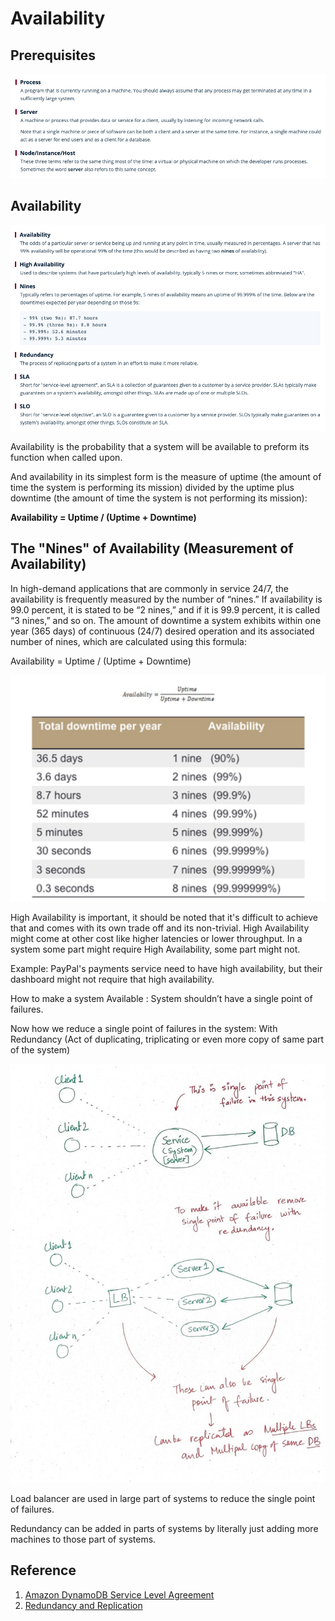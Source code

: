 # Availability

## Prerequisites

![](/Images/Availability01.png)

## Availability

![](/Images/Availability02.png)

Availability is the probability that a system will be available to preform its function when called upon.

And availability in its simplest form is the measure of uptime (the amount of time the system is performing its mission) divided by the uptime plus downtime (the amount of time the system is not performing its mission):

**Availability = Uptime / (Uptime + Downtime)**

## The "Nines" of Availability (Measurement of Availability)

In high-demand applications that are commonly in service 24/7, the availability is frequently measured by the number of “nines.” If availability is 99.0 percent, it is stated to be “2 nines,” and if it is 99.9 percent, it is called “3 nines,” and so on. The amount of downtime a system exhibits within one year (365 days) of continuous (24/7) desired operation and its associated number of nines, which are calculated using this formula:

Availability = Uptime / (Uptime + Downtime)

![](/Images/Availability03.png)

High Availability is important, it should be noted that it's difficult to achieve that and comes with its own trade off and its non-trivial. High Availability might come at other cost like higher latencies or lower throughput. In a system some part might require High Availability, some part might not.

Example: PayPal's payments service need to have high availability, but their dashboard might not require that high availability.

How to make a system Available : System shouldn’t have a single point of failures.

Now how we reduce a single point of failures in the system: With Redundancy (Act of duplicating, triplicating or even more copy of same part of the system)

![](/Images/Availability04.jpeg)

Load balancer are used in large part of systems to reduce the single point of failures.

Redundancy can be added in parts of systems by literally just adding more machines to those part of systems.

## Reference

1. [Amazon DynamoDB Service Level Agreement](https://aws.amazon.com/dynamodb/sla/)
2. [Redundancy and Replication](https://systemdesignbasic.wordpress.com/2020/01/18/redundancy-and-replication/)
